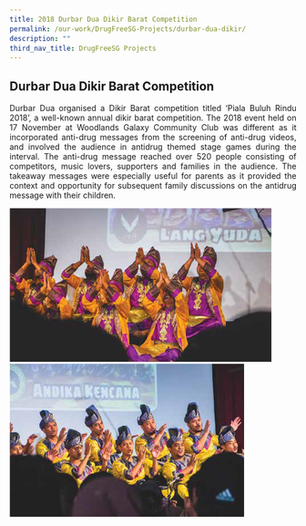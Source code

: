 ```yaml
---
title: 2018 Durbar Dua Dikir Barat Competition
permalink: /our-work/DrugFreeSG-Projects/durbar-dua-dikir/
description: ""
third_nav_title: DrugFreeSG Projects
---
```

## Durbar Dua Dikir Barat Competition

<p align="justify"> Durbar Dua organised a Dikir Barat
competition titled ‘Piala Buluh Rindu 2018’,
a well-known annual dikir barat competition.
The 2018 event held on 17 November
at Woodlands Galaxy Community Club
was different as it incorporated anti-drug
messages from the screening of anti-drug
videos, and involved the audience in antidrug
themed stage games during the
interval. The anti-drug message reached
over 520 people consisting of competitors,
music lovers, supporters and families in
the audience. The takeaway messages
were especially useful for parents as it
provided the context and opportunity for
subsequent family discussions on the antidrug
message with their children.
	
![](/images/DFSG%20Projects/durba%20dua%201.png)
	<br>
	![](/images/DFSG%20Projects/durba%20dua%202.png)
